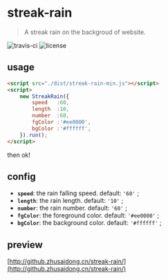 # streak-rain

> A streak rain on the backgroud of website. 

![travis-ci](https://travis-ci.org/zhusaidong/streak-rain.svg?branch=master) 
![license](https://img.shields.io/badge/license-MIT-blue.svg)

## usage

```html
<script src="./dist/streak-rain-min.js"></script>
<script>
	new StreakRain({
		speed	:60,
		length	:10,
		number	:60,
		fgColor	:'#ee0000',
		bgColor	:'#ffffff',
	}).run();
</script>
```

then ok!

## config

 - **`speed`**: the rain falling speed. default: `'60'` ;
 - **`length`**: the rain length. default: `'10'` ;
 - **`number`**: the rain number. default: `'60'` ;
 - **`fgColor`**: the foreground color. default: `'#ee0000'` ;
 - **`bgColor`**: the background color. default: `'#ffffff'` ;

## preview

[http://github.zhusaidong.cn/streak-rain/](http://github.zhusaidong.cn/streak-rain/)
